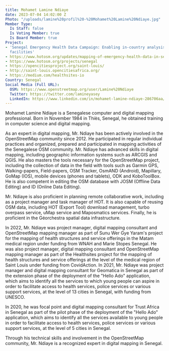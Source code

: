```yaml
---
title: Mohamet Lamine Ndiaye
date: 2023-07-04 14:02:00 Z
Photo: "/uploads/lamine%20profil%20-%20Mohamet%20Lamine%20Ndiaye.jpg"
Member Type:
  Is Staff: false
  Is Voting Member: true
  Is Board Member: true
Project:
- 'Senegal Emergency Health Data Campaign: Enabling in-country analysis of healthcare
  facilities'
- https://www.hotosm.org/updates/mapping-of-emergency-health-data-in-senegal/
- https://www.hotosm.org/projects/senegal
- https://opencitiesproject.org/saint-louis/
- http://saint-louis.opencitiesafrica.org/
- https://medium.com/healthsites-io
Country: Senegal
Social Media (Full URL):
  OSM: https://www.openstreetmap.org/user/Lamine%20Ndiaye
  Twitter: https://twitter.com/lamineyasey
  LinkedIn: https://www.linkedin.com/in/mohamet-lamine-ndiaye-286706aa/
---
```


Mohamet Lamine Ndiaye is a Senegalese computer and digital mapping professional. Born in November 1984 in Thiès, Senegal, he obtained training in computer science and digital mapping. 

As an expert in digital mapping, Mr. Ndiaye has been actively involved in the OpenStreetMap community since 2012. He participated in regular individual practices and organized, prepared and participated in mapping activities of the Senegalese OSM community. 
Mr. Ndiaye has advanced skills in digital mapping, including geographic information systems such as ARCGIS and QGIS. He also masters the tools necessary for the OpenStreetMap project, including the collection of data in the field with tools such as Garmin GPS, Walking-papers, Field-papers, OSM Tracker, OsmAND (Android), Mapillary, GoMap (IOS), mobile devices (phones and tablets), ODK and KoboToolBox. He is also competent in editing the OSM database with JOSM (Offline Data Editing) and ID (Online Data Editing). 

Mr. Ndiaye is also proficient in planning remote collaborative work, including as a project manager and task manager of HOT. It is also capable of reusing OSM data, including HOT (Export Tool) download management, turbo overpass service, uMap service and Maposmatics services. Finally, he is proficient in the Géorchestra spatial data infrastructure.

In 2022, Mr. Ndiaye was project manager, digital mapping consultant and OpenStreetMap mapping manager as part of Sunu Wer Gye Yaram's project for the mapping of health structures and service offerings in the Matam medical region under funding from WNAH and Marie Stopes Senegal. He was also project manager, digital mapping consultant and OpenStreetMap mapping manager as part of the Healthsites project for the mapping of health structures and service offerings at the level of the medical region of Saint Louis under funding from CovidAction.
In 2021, Mr. Ndiaye was project manager and digital mapping consultant for Geomatica in Senegal as part of the extension phase of the deployment of the "Hello Ado" application, which aims to identify all the services to which young people can aspire in order to facilitate access to health services, police services or various support services,  at the level of 13 cities in Senegal, with funding from UNESCO.

In 2020, he was focal point and digital mapping consultant for Trust Africa in Senegal as part of the pilot phase of the deployment of the "Hello Ado" application, which aims to identify all the services available to young people in order to facilitate access to health services, police services or various support services,  at the level of 5 cities in Senegal.

Through his technical skills and involvement in the OpenStreetMap community, Mr. Ndiaye is a recognized expert in digital mapping in Senegal.
